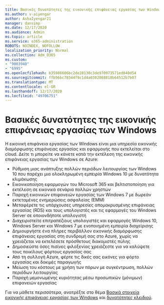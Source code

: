 ```yaml
---
title: Βασικές δυνατότητες της εικονικής επιφάνειας εργασίας των Windows
ms.author: v-aiyengar
author: AshaIyengar21
manager: dansimp
ms.date: 12/17/2020
ms.audience: Admin
ms.topic: article
ms.service: o365-administration
ROBOTS: NOINDEX, NOFOLLOW
localization_priority: Normal
ms.collection: Adm_O365
ms.custom:
- "9003940"
- "6995"
ms.openlocfilehash: b35986606bc2de28130c3de970973571ed040d54
ms.sourcegitcommit: ffb56bc78344f9c1d4a0302868818b64512b7b07
ms.translationtype: MT
ms.contentlocale: el-GR
ms.lasthandoff: 12/17/2020
ms.locfileid: "49706751"
---
```

# <a name="key-capabilities-of-windows-virtual-desktop"></a>Βασικές δυνατότητες της εικονικής επιφάνειας εργασίας των Windows

Η εικονική επιφάνεια εργασίας των Windows είναι μια υπηρεσία εικονικής διαμόρφωσης επιφάνειας εργασίας και εφαρμογής που εκτελείται στο cloud. Δείτε τι μπορείτε να κάνετε κατά την εκτέλεση της εικονικής επιφάνειας εργασίας των Windows σε Azure:

- Ρύθμιση μιας ανάπτυξης πολλών περιόδων λειτουργίας των Windows 10 που παρέχει μια ολοκληρωμένη εμπειρία Windows 10 με δυνατότητα κλιμάκωσης
- Εικονικοποίηση εφαρμογών του Microsoft 365 και βελτιστοποίηση για εκτέλεση σε εικονικά σενάρια πολλών χρηστών
- Παροχή εικονικών επιφανειών εργασίας των Windows 7 με δωρεάν εκτεταμένες ενημερώσεις ασφαλείας (ΕΜΜ)
- Μεταφέρετε τις υπάρχουσες υπηρεσίες απομακρυσμένης επιφάνειας εργασίας (RDS) και τους υπολογιστές και τις εφαρμογές του Windows Server σε οποιονδήποτε υπολογιστή
- Διαχειριστείτε επιτραπέζιους υπολογιστές και εφαρμογές Windows 10, Windows Server και Windows 7 με ενοποιημένη εμπειρία διαχείρισης
- Δημιουργήστε ένα πλήρες περιβάλλον εικονικής διαμόρφωσης επιφάνειας εργασίας στη συνδρομή σας στο Azure, χωρίς να χρειάζεται να εκτελέσετε πρόσθετους διακομιστές πύλης
- Δημοσιεύστε όσες πισίνες φιλοξενίας χρειάζεστε για να καλύψετε τους ποικίλους φόρτους εργασίας σας
- Από τη συλλογή Azure, φέρτε τις δικές σας εικόνες για φόρτο εργασίας και δοκιμές παραγωγής
- Μείωση του κόστους με χρήση των πόρων με συγκέντρωση, πολλών περιόδων λειτουργίας
- Παροχή μεμονωμένης κυριότητας μέσω προσωπικών (μόνιμων) επιφανειών εργασίας

Για να μάθετε περισσότερα, ανατρέξτε στο θέμα [Βασικά στοιχεία εικονικής επιφάνειας εργασίας των Windows](https://go.microsoft.com/fwlink/?linkid=2127033) και [δυνατότητες κλειδιού](https://go.microsoft.com/fwlink/?linkid=2127033).

